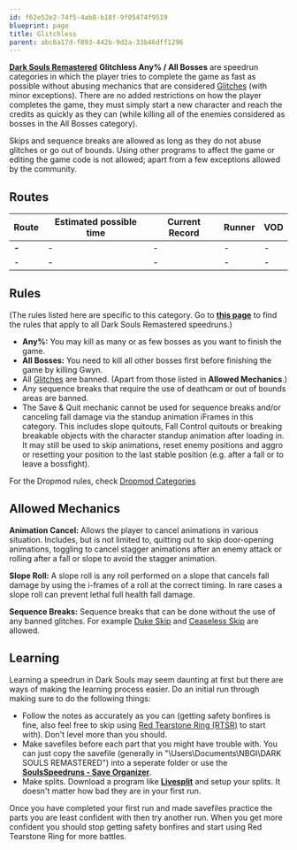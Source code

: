 ```yaml
---
id: f62e52e2-74f5-4ab8-b18f-9f05474f9519
blueprint: page
title: Glitchless
parent: abc6a17d-f893-442b-9d2a-33b46dff1296
---
```

[**Dark Souls Remastered**](/ds1remaster)    **Glitchless Any% / All Bosses** are speedrun categories in which the player tries to complete the game as fast as possible without abusing mechanics that are considered [Glitches](/glitches) (with minor exceptions). There are no added restrictions on how the player completes the game, they must simply start a new character and reach the credits as quickly as they can (while killing all of the enemies considered as bosses in the All Bosses category).

Skips and sequence breaks are allowed as long as they do not abuse glitches or go out of bounds. Using other programs to affect the game or editing the game code is not allowed; apart from a few exceptions allowed by the community.

## Routes

| Route | Estimated possible time | Current Record | Runner | VOD |
| --- | --- | --- | --- | --- |
| **-** | - | - | - | - |
| - | - | - | - | - |

## Rules

(The rules listed here are specific to this category. Go to [**this page**](/ds1remasterrules) to find the rules that apply to all Dark Souls Remastered speedruns.)

- **Any%:** You may kill as many or as few bosses as you want to finish the game.
- **All Bosses:** You need to kill all other bosses first before finishing the game by killing Gwyn.
- All [Glitches](/ds1remastertricks) are banned. (Apart from those listed in **Allowed Mechanics**.)
- Any sequence breaks that require the use of deathcam or out of bounds areas are banned.
- The Save & Quit mechanic cannot be used for sequence breaks and/or canceling fall damage via the standup animation iFrames in this category. This includes slope quitouts, Fall Control quitouts or breaking breakable objects with the character standup animation after loading in. It may still be used to skip animations, reset enemy positions and aggro or resetting your position to the last stable position (e.g. after a fall or to leave a bossfight).

For the Dropmod rules, check [Dropmod Categories](https://soulsspeedruns.com/ds1remaster/dropmod-categories/)

## Allowed Mechanics

**Animation Cancel:** Allows the player to cancel animations in various situation. Includes, but is not limited to, quitting out to skip door-opening animations, toggling to cancel stagger animations after an enemy attack or rolling after a fall or slope to avoid the stagger animation.

**Slope Roll:** A slope roll is any roll performed on a slope that cancels fall damage by using the i-frames of a roll at the correct timing. In rare cases a slope roll can prevent lethal full health fall damage.

**Sequence Breaks:** Sequence breaks that can be done without the use of any banned glitches. For example [Duke Skip](/darksouls/duke-skip) and [Ceaseless Skip](/darksouls/ceaseless-skip) are allowed.

## Learning

Learning a speedrun in Dark Souls may seem daunting at first but there are ways of making the learning process easier. Do an initial run through making sure to do the following things:

- Follow the notes as accurately as you can (getting safety bonfires is fine, also feel free to skip using [Red Tearstone Ring (RTSR)](//darksouls.wikidot.com/red-tearstone-ring) to start with). Don't level more than you should.
- Make savefiles before each part that you might have trouble with. You can just copy the savefile (generally in "\Users<YourName>\Documents\NBGI\DARK SOULS REMASTERED<Username>") into a seperate folder or use the [**SoulsSpeedruns - Save Organizer**](https://github.com/Kahmul/SoulsSpeedruns-Save-Organizer/releases).
- Make splits. Download a program like [**Livesplit**](https://livesplit.org/) and setup your splits. It doesn't matter how bad they are in your first run.

Once you have completed your first run and made savefiles practice the parts you are least confident with then try another run. When you get more confident you should stop getting safety bonfires and start using Red Tearstone Ring for more battles.
